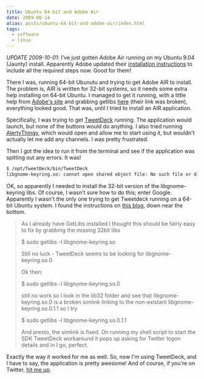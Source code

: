 ```yaml
---
title: Ubuntu 64-bit and Adobe Air
date: 2009-06-14
alias: posts/ubuntu-64-bit-and-adobe-air/index.html
tags:
  - software
  - linux
---
```


*UPDATE 2009-10-01*: I've just gotten Adobe Air running on my Ubuntu 9.04 (Jaunty) install. Apparently Adobe updated their <a href="http://kb2.adobe.com/cps/408/kb408084.html">installation instructions</a> to include all the required steps now. Good for them!

There I was, running 64-bit Ubunutu and trying to get Adobe AIR to install. The problem is, AIR is written for 32-bit systems, so it needs some extra help installing on 64-bit Ubuntu. I managed to get it running, with a little help from <a href="http://kb2.adobe.com/cps/408/kb408084.html">Adobe's site</a> and grabbing getlibs <a href="http://frozenfox.freehostia.com/cappy/">here</a> (their link was broken), everything looked good. That was, until I tried to install an AIR application.

Specifically, I was trying to get <a href="http://tweetdeck.com">TweetDeck</a> running. The application would launch, but none of the buttons would do anything. I also tried running <a href="http://www.alertthingy.com/">AlertyThingy</a>, which would open and allow me to start using it, but wouldn't actually let me add any channels. I was pretty frustrated.

Then I got the idea to run it from the terminal and see if the application was spitting out any errors. It was!

```bash
$ /opt/TweetDeck/bin/TweetDeck
libgnome-keyring.so: cannot open shared object file: No such file or directory"
```

OK, so apparently I needed to install the 32-bit version of the libgnome-keyring libs. Of course, I wasn't sure how to do this; enter Google. Apparently I wasn't the only one trying to get Tweetdeck running on a 64-bit Ubuntu system. I found the instructions on <a href="http://beegod.org/tweetdeck-on-hardy-heron-64bit">this blog</a>, down near the bottom.

> As I already have GetLibs installed I thought this should be fairly easy to fix by grabbing the missing 32bit libs
>
> $ sudo getlibs -l libgnome-keyring.so
>
> Still no luck - TweetDeck seems to be looking for libgnome-keyring.so.0
>
> Ok then:
>
> $ sudo getlibs -l libgnome-keyring.so.0
>
> still no work so I look in the lib32 folder and see that libgnome-keyring.so.0 is a broken simlink linking to the non-existant libgnome-keyring.so.0.1.1 so I try
>
> $ sudo getlibs -l libgnome-keyring.so.0.1.1
>
> And presto, the simlink is fixed. On running my shell script to start the SDK TweetDeck workaround it pops up asking for Twitter logon details and in I go, perfect.

Exactly the way it worked for me as well. So, now I'm using TweetDeck, and I have to say, the application is pretty awesome!  And of course, if you're on Twitter, <a href="http://twitter.com/w33ble">hit me up</a>.
